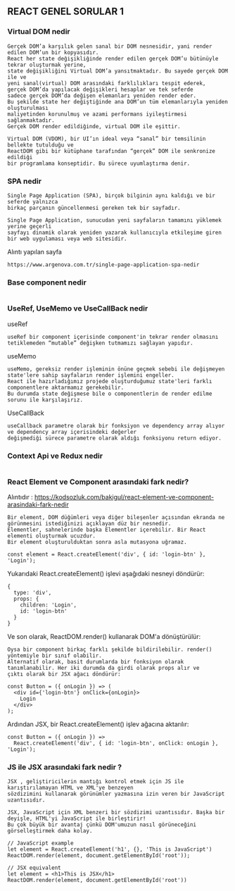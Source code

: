 ## REACT GENEL SORULAR 1

### Virtual DOM nedir
```
Gerçek DOM’a karşılık gelen sanal bir DOM nesnesidir, yani render edilen DOM’un bir kopyasıdır. 
React her state değişikliğinde render edilen gerçek DOM’u bütünüyle tekrar oluşturmak yerine, 
state değişikliğini Virtual DOM’a yansıtmaktadır. Bu sayede gerçek DOM ile ve 
yeni sanal(virtual) DOM arasındaki farklılıkları tespit ederek, 
gerçek DOM’da yapılacak değişikleri hesaplar ve tek seferde 
sadece gerçek DOM’da değişen elemanları yeniden render eder. 
Bu şekilde state her değiştiğinde ana DOM’un tüm elemanlarıyla yeniden oluşturulması 
maliyetinden korunulmuş ve azami performans iyileştirmesi sağlanmaktadır. 
Gerçek DOM render edildiğinde, virtual DOM ile eşittir. 
```
```
Virtual DOM (VDOM), bir UI’ın ideal veya “sanal” bir temsilinin bellekte tutulduğu ve 
ReactDOM gibi bir kütüphane tarafından “gerçek” DOM ​​ile senkronize edildiği 
bir programlama konseptidir. Bu sürece uyumlaştırma denir.
```
### SPA nedir
```
Single Page Application (SPA), birçok bilginin aynı kaldığı ve bir seferde yalnızca 
birkaç parçanın güncellenmesi gereken tek bir sayfadır.

Single Page Application, sunucudan yeni sayfaların tamamını yüklemek yerine geçerli 
sayfayı dinamik olarak yeniden yazarak kullanıcıyla etkileşime giren bir web uygulaması veya web sitesidir.
```
Alıntı yapılan sayfa
```
https://www.argenova.com.tr/single-page-application-spa-nedir
```
### Base component nedir
```

```
### UseRef, UseMemo ve UseCallBack nedir
useRef
```
useRef bir component içerisinde component'in tekrar render olmasını tetiklemeden “mutable” değişken tutmamızı sağlayan yapıdır.
```
useMemo
```
useMemo, gereksiz render işleminin önüne geçmek sebebi ile değişmeyen state'lere sahip sayfaların render işlemini engeller. 
React ile hazırladığımız projede oluşturduğumuz state'leri farklı componentlere aktarmamız gerekebilir. 
Bu durumda state değişmese bile o componentlerin de render edilme sorunu ile karşılaşırız.
```
UseCallBack
```
useCallback parametre olarak bir fonksiyon ve dependency array alıyor ve dependency array içerisindeki değerler 
değişmediği sürece parametre olarak aldığı fonksiyonu return ediyor.
```

### Context Api ve Redux nedir
```

```
### React Element ve Component arasındaki fark nedir?
Alıntıdır : https://kodsozluk.com/bakigul/react-element-ve-component-arasindaki-fark-nedir
```
Bir element, DOM düğümleri veya diğer bileşenler açısından ekranda ne görünmesini istediğinizi açıklayan düz bir nesnedir. 
Elementler, sahnelerinde başka Elementler içerebilir. Bir React elementi oluşturmak ucuzdur. 
Bir element oluşturulduktan sonra asla mutasyona uğramaz.

const element = React.createElement('div', { id: 'login-btn' }, 'Login');
```
Yukarıdaki React.createElement() işlevi aşağıdaki nesneyi döndürür:
```
{
  type: 'div',
  props: {
    children: 'Login',
    id: 'login-btn'
  }
}
```
Ve son olarak, ReactDOM.render() kullanarak DOM'a dönüştürülür:
```
Oysa bir component birkaç farklı şekilde bildirilebilir. render() yöntemiyle bir sınıf olabilir. 
Alternatif olarak, basit durumlarda bir fonksiyon olarak tanımlanabilir. Her iki durumda da girdi olarak props alır ve 
çıktı olarak bir JSX ağacı döndürür:

const Button = ({ onLogin }) => (
  <div id={'login-btn'} onClick={onLogin}>
    Login
  </div>
);
```
Ardından JSX, bir React.createElement() işlev ağacına aktarılır:
```
const Button = ({ onLogin }) =>
  React.createElement('div', { id: 'login-btn', onClick: onLogin }, 'Login');
```
### JS ile JSX arasındaki fark nedir ? 
```
JSX , geliştiricilerin mantığı kontrol etmek için JS ile karıştırılamayan HTML ve XML'ye benzeyen 
sözdizimini kullanarak görünümler yazmasına izin veren bir JavaScript uzantısıdır.

```
```
JSX, JavaScript için XML benzeri bir sözdizimi uzantısıdır. Başka bir deyişle, HTML'yi JavaScript ile birleştirir! 
Bu çok büyük bir avantaj çünkü DOM'umuzun nasıl görüneceğini görselleştirmek daha kolay.
```
```
// JavaScript example
let element = React.createElement('h1', {}, 'This is JavaScript')
ReactDOM.render(element, document.getElementById('root'));

// JSX equivalent
let element = <h1>This is JSX</h1>
ReactDOM.render(element, document.getElementById('root'))
```





